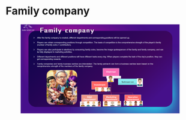 # Family company

<figure><img src="../../../.gitbook/assets/page24 (1).png" alt=""><figcaption></figcaption></figure>
